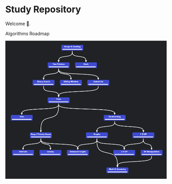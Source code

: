 # Study Repository

Welcome 👋.

Algorithms Roadmap

![Algorithms Roadmap](https://github.com/murilo-kronbauer/study/blob/master/files/algorithms_roadmap.PNG)
